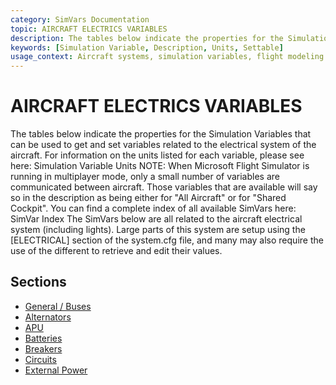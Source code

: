 ```yaml
---
category: SimVars Documentation
topic: AIRCRAFT ELECTRICS VARIABLES
description: The tables below indicate the properties for the Simulation Variables that can be used to get and set variables related to the electrical system of the aircraft. For information on the units listed fo...
keywords: [Simulation Variable, Description, Units, Settable]
usage_context: Aircraft systems, simulation variables, flight modeling
---
```


# AIRCRAFT ELECTRICS VARIABLES

The tables below indicate the properties for the Simulation Variables that can be used to get and set variables related to the electrical system of the aircraft. For information on the units listed for each variable, please see here: Simulation Variable Units
NOTE: When Microsoft Flight Simulator is running in multiplayer mode, only a small number of variables are communicated between aircraft. Those variables that are available will say so in the description as being either for "All Aircraft" or for "Shared Cockpit".
You can find a complete index of all available SimVars here: SimVar Index
The SimVars below are all related to the aircraft electrical system (including lights). Large parts of this system are setup using the [ELECTRICAL] section of the system.cfg file, and many may also require the use of the different to retrieve and edit their values.

## Sections

- [General / Buses](general___buses.md)
- [Alternators](alternators.md)
- [APU](apu.md)
- [Batteries](batteries.md)
- [Breakers](breakers.md)
- [Circuits](circuits.md)
- [External Power](external_power.md)